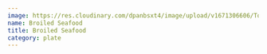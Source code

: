 ```yaml
---
image: https://res.cloudinary.com/dpanbsxt4/image/upload/v1671306606/Tonys/BroiledSeafood_lp1ond.png
name: Broiled Seafood
title: Broiled Seafood
category: plate
---
```

